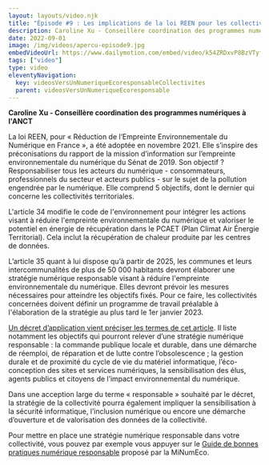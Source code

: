 ```yaml
---
layout: layouts/video.njk
title: "Épisode #9 : Les implications de la loi REEN pour les collectivités territoriales"
description: Caroline Xu - Conseillère coordination des programmes numériques à l'ANCT revient sur les articles 34 et 35 concernant un numérique plus responsable pour les collectivités locales.
date: 2022-09-01
image: /img/videos/apercu-episode9.jpg
embedVideoUrl: https://www.dailymotion.com/embed/video/k54ZRDxvP8BzVTyfLKU
tags: ["video"]
type: video
eleventyNavigation:
  key: videosVersUnNumeriqueEcoresponsableCollectivites
  parent: videosVersUnNumeriqueEcoresponsable
---
```


**Caroline Xu - Conseillère coordination des programmes numériques à l'ANCT**

La loi REEN, pour « Réduction de l’Empreinte Environnementale du Numérique en France », a été adoptée en novembre 2021. Elle s’inspire des préconisations du rapport de la mission d’information sur l’empreinte environnementale du numérique du Sénat de 2019. Son objectif ? Responsabiliser tous les acteurs du numérique - consommateurs, professionnels du secteur et acteurs publics - sur le sujet de la pollution engendrée par le numérique. Elle comprend 5 objectifs, dont le dernier qui concerne les collectivités territoriales.

L'article 34 modifie le code de l'environnement pour intégrer les actions visant à réduire l'empreinte environnementale du numérique  et valoriser le potentiel en énergie de récupération dans le PCAET (Plan Climat Air Énergie Territorial). Cela inclut la récupération de chaleur produite par les centres de données.

L’article 35 quant à lui dispose qu’à partir de 2025, les communes et leurs intercommunalités de plus de 50 000 habitants devront élaborer une stratégie numérique responsable visant à réduire l'empreinte environnementale du numérique. Elles devront prévoir les mesures nécessaires pour atteindre les objectifs fixés. Pour ce faire, les collectivités concernées doivent définir un programme de travail préalable à l'élaboration de la stratégie au plus tard le 1er janvier 2023.

[Un décret d’application vient préciser les termes de cet article](https://www.legifrance.gouv.fr/jorf/id/JORFTEXT000046113741). Il liste notamment les objectifs qui pourront relever d’une stratégie numérique responsable : la commande publique locale et durable, dans une démarche de réemploi, de réparation et de lutte contre l’obsolescence ; la gestion durale et de proximité du cycle de vie du matériel informatique, l’éco-conception des sites et services numériques, la sensibilisation des élus, agents publics et citoyens de l’impact environnemental du numérique. 

Dans une acception large du terme « responsable » souhaité par le décret, la stratégie de la collectivité pourra également impliquer la sensibilisation à la sécurité informatique, l’inclusion numérique ou encore une démarche d’ouverture et de valorisation des données de la collectivité.

Pour mettre en place une stratégie numérique responsable dans votre collectivité, vous pouvez par exemple vous appuyer sur le [Guide de bonnes pratiques numérique responsable](/publications/bonnes-pratiques/) proposé par la MiNumEco.
